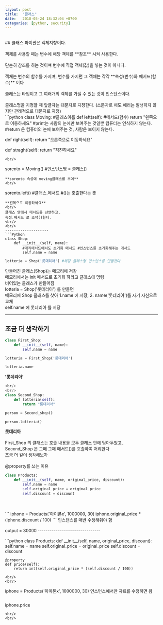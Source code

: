 ```yaml
---
layout: post
title:  "클래스"
date:   2018-05-24 18:32:04 +0700
categories: [python, security]
---
```

<br/>
## 클래스
파이썬은 객체지향이다.
<br/>
<br/>
객체를 사용할 때는 변수에 해당 객체를 **참조** 시켜 사용한다.
<br/>
<br/>
단순히 참조를 하는 것이며 변수에 직접 객체(값)을 넣는 것이 아니다.
<br/>
<br/>
객체는 변수의 함수를 가지며,
변수를 가지면 그 객체는 각각 **속성(변수)와 메서드(함수)** 이다
<br/>
<br/>
클래스는 타입이고 그 여러개의 객체를 가질 수 있는 것이 인스턴스이다.
<br/>
<br/>
클래스명을 지정할 때 앞글자는 대문자로 지정한다.
(소문자로 해도 에러는 발생하지 않지만 관례적으로 대문자로 지정)
<br/>
```python
class Moving: #클래스이름
  def left(self): #메서드(함수)
    return "왼쪽으로 이동하세요"
        #print는 사람의 눈에만 보여주는 것일뿐 컴퓨터는 인식하지 않는다.
        #return 은 컴퓨터의 눈에 보여주는 것, 사람은 보이지 않는다.

  def right(self):
    return "오른쪽으로 이동하세요"

  def straght(self):
    return "직진하세요"
```
<br/>
```
sorento = Moving()
#인스턴스명 = 클래스()
```
**sorento 속성에 moving클래스를 부여**
<br/>
```
sorento.left()
#클래스.메서드
#()는 호출한다는 뜻
```
**왼쪽으로 이동하세요**
<br/>
클래스 안에서 메서드를 선언하고,
속성.메서드 로 조작()한다.
<br/>
<br/>
--------------------
```Python
class Shop:
    def __init__(self, name):
        #매직메서드에서도 초기화 메서드 #인스턴스를 초기화해주는 메서드
        self.name = name
```

```Python
lotteria = Shop('롯데리아') #해당 클래스형 인스턴스를 만들겠다
```

만들어진 클래스(Shop)는 메모리에 저장
<br/>
메모리에서는 init 메서드로 초기화 하라고 클래스에 명령
<br/>
비어있는 클래스가 만들어짐
<br/>
lotteria = Shop('롯데리아') 를 만들면
<br/>
메모리에 Shop 클래스를 찾아 1.name 에 저장, 2. name('롯데리아')를 자기 자신으로 교체
<br/>
self.name 에 롯데리아 를 저장

--------------------
## 조금 더 생각하기
```Python
class First_Shop:
    def __init__(self, name):
        self.name = name
```
```Python
lotteria = First_Shop('롯데리아')
```
```Python
lotteria.name
```
**'롯데리아'**
```Python
<br/>
<br/>
class Second_Shop:
    def lotteria(self):
        return "롯데리아"
```
```Python
person = Second_shop()
```
```Python
person.lotteria()
```
**롯데리아**
<br/><br/>
First_Shop 의 클래스는 호출 내용을 모두 클래스 안에 담아두었고,
<br/>
Second_Shop 은 그때 그때 메서드()를 호출하여 처리한다
<br/>
조금 더 깊이 생각해보자
<br/>
<br/>
@property를 쓰는 이유

```python
class Products:
    def __init__(self, name, original_price, discount):
        self.name = name
        self.original_price = original_price
        self.discount = discount
```
<br/>
<br/>
```
iphone = Products('아이폰x', 1000000, 30)
iphone.original_price * (iphone.discount / 100)
```
인스턴스를 매번 수정해줘야 함<br/>
<br/>
output = 30000
--------------------------------

<br/>
<br/>
```python
class Products:
    def __init__(self, name, original_price, discount):
        self.name = name
        self.original_price = original_price
        self.discount = discount

    @property
    def price(self):
        return int(self.original_price * (self.discount / 100))
```
<br/>
<br/>
```
iphone = Products('아이폰x', 1000000, 30)
인스턴스에서만 자료를 수정하면 됨
```
```
iphone.price
```
<br/>
<br/>
